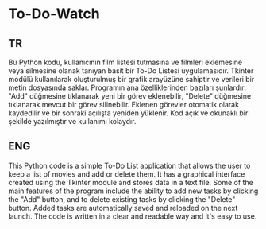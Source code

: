 # To-Do-Watch
## TR

Bu Python kodu, kullanıcının film listesi tutmasına ve filmleri eklemesine veya silmesine olanak tanıyan basit bir To-Do Listesi uygulamasıdır. Tkinter modülü kullanılarak oluşturulmuş bir grafik arayüzüne sahiptir ve verileri bir metin dosyasında saklar. Programın ana özelliklerinden bazıları şunlardır: "Add" düğmesine tıklanarak yeni bir görev eklenebilir, "Delete" düğmesine tıklanarak mevcut bir görev silinebilir. Eklenen görevler otomatik olarak kaydedilir ve bir sonraki açılışta yeniden yüklenir. Kod açık ve okunaklı bir şekilde yazılmıştır ve kullanımı kolaydır.

## ENG

This Python code is a simple To-Do List application that allows the user to keep a list of movies and add or delete them. It has a graphical interface created using the Tkinter module and stores data in a text file. Some of the main features of the program include the ability to add new tasks by clicking the "Add" button, and to delete existing tasks by clicking the "Delete" button. Added tasks are automatically saved and reloaded on the next launch. The code is written in a clear and readable way and it's easy to use.
